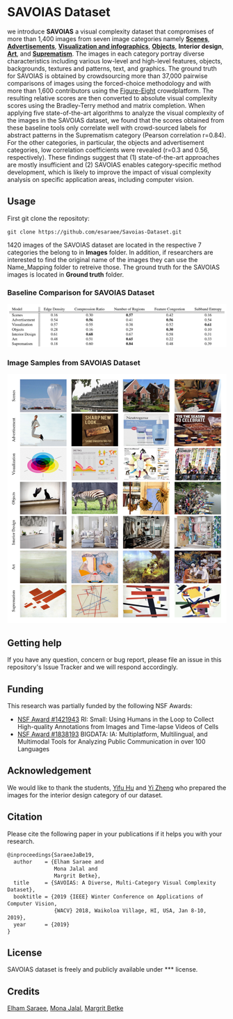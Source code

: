 # SAVOIAS Dataset

we introduce **SAVOIAS** a visual complexity dataset that compromises of more than 1,400 images from seven image categories
namely [**Scenes**](http://places2.csail.mit.edu/), [**Advertisements**](http://people.cs.pitt.edu/~kovashka/ads/), [**Visualization and infographics**](http://massvis.mit.edu/), [**Objects**](http://cocodataset.org/#home), **Interior design**,
[**Art**](https://github.com/BathVisArtData/PeopleArt), and [**Suprematism**](https://github.com/BathVisArtData/PeopleArt/tree/master/JPEGImages/Suprematism). The images in each category portray diverse characteristics including various low-level and high-level features, objects, backgrounds, textures and patterns, text, and graphics. The ground truth for SAVOIAS is obtained by crowdsourcing more than 37,000 pairwise comparisons of images using the forced-choice methodology and with more than 1,600
contributors using the [Figure-Eight](http://figure-eight.com/) crowdplatform. The resulting relative scores are then converted to absolute visual complexity scores using the Bradley-Terry
method and matrix completion. When applying five state-of-the-art algorithms to analyze the visual complexity of the images
in the SAVOIAS dataset, we found that the scores obtained from these baseline tools only correlate well with crowd-sourced
labels for abstract patterns in the Suprematism category (Pearson correlation r=0.84). For the other categories, 
in particular, the objects and advertisement categories, low correlation coefficients were revealed (r=0.3 and 0.56,
respectively). These findings suggest that (1) state-of-the-art approaches are mostly insufficient and (2) SAVOIAS enables
category-specific method development, which is likely to improve the impact of visual complexity analysis on specific
application areas, including computer vision.

## Usage

First git clone the repositoty:
```
git clone https://github.com/esaraee/Savoias-Dataset.git
```
1420 images of the SAVOIAS dataset are located in the respective 7 categories the belong to in **Images** folder. In addition, if researchers are interested to find the original name of the images they can use the Name_Mapping folder to retreive those. The ground truth for the SAVOIAS images is located in **Ground truth** folder. 


### Baseline Comparison for SAVOIAS Dataset

![alt text](https://raw.githubusercontent.com/esaraee/Savoias-Dataset/master/baselines.png)

### Image Samples from SAVOIAS Dataset

![alt text](https://raw.githubusercontent.com/esaraee/Savoias-Dataset/master/SAVOIAS-image-samples.png)


## Getting help

If you have any question, concern or bug report, please file an issue in this repository's Issue Tracker and we will respond accordingly.

## Funding
This research was partially funded by the following NSF Awards:

- [NSF Award #1421943](https://nsf.gov/awardsearch/showAward?AWD_ID=1421943) RI: Small: Using Humans in the Loop to Collect High-quality Annotations from Images and Time-lapse Videos of Cells
- [NSF Award #1838193](https://www.nsf.gov/awardsearch/showAward?AWD_ID=1838193&HistoricalAwards=false) BIGDATA: IA: Multiplatform, Multilingual, and Multimodal Tools for Analyzing Public Communication in over 100 Languages

## Acknowledgement

We would like to thank the students, [Yifu Hu](http://cs-people.bu.edu/yfhu) and [Yi Zheng](http://cs-people.bu.edu/yizheng/) who prepared the images for the interior design category of our dataset.

## Citation

Please cite the following paper in your publications if it helps you with your research.
```
@inproceedings{SaraeeJaBe19,
  author    = {Elham Saraee and
               Mona Jalal and
               Margrit Betke},
  title     = {SAVOIAS: A Diverse, Multi-Category Visual Complexity Dataset},
  booktitle = {2019 {IEEE} Winter Conference on Applications of Computer Vision,
               {WACV} 2018, Waikoloa Village, HI, USA, Jan 8-10, 2019},
  year      = {2019}
}
```

## License

SAVOIAS dataset is freely and publicly available under *** license.

## Credits

[Elham Saraee](http://cs-people.bu.edu/esaraee/), [Mona Jalal](http://monajalal.com), [Margrit Betke](http://www.cs.bu.edu/~betke/)





